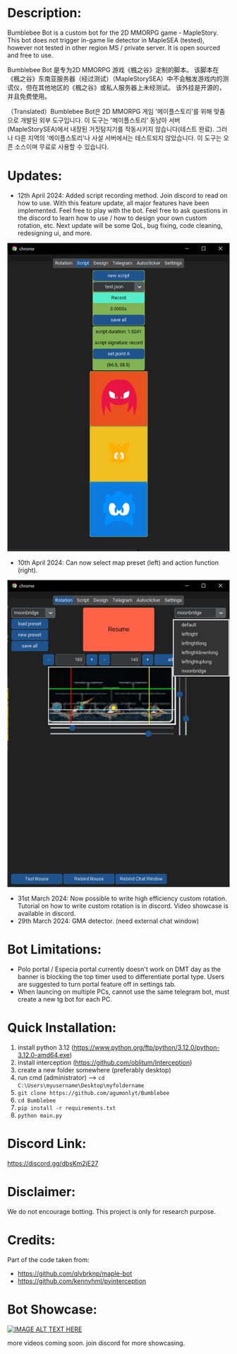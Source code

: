 # Description: 
Bumblebee Bot is a custom bot for the 2D MMORPG game - MapleStory.  
This bot does not trigger in-game lie detector in MapleSEA (tested), however not tested in other region MS / private server. 
It is open sourced and free to use. 

Bumblebee Bot 是专为2D MMORPG 游戏《楓之谷》定制的脚本。
该脚本在《楓之谷》东南亚服务器（经过测试）（MapleStorySEA）中不会触发游戏内的测谎仪，但在其他地区的《楓之谷》或私人服务器上未经测试。
该外挂是开源的，并且免费使用。

（Translated）Bumblebee Bot은 2D MMORPG 게임 '메이플스토리'를 위해 맞춤으로 개발된 외부 도구입니다. 이 도구는 '메이플스토리' 동남아 서버(MapleStorySEA)에서 내장된 거짓탐지기를 작동시키지 않습니다(테스트 완료). 그러나 다른 지역의 '메이플스토리'나 사설 서버에서는 테스트되지 않았습니다. 이 도구는 오픈 소스이며 무료로 사용할 수 있습니다.

# Updates:
- 12th April 2024: Added script recording method. Join discord to read on how to use. With this feature update, all major features have been implemented. Feel free to play with the bot. Feel free to ask questions in the discord to learn how to use / how to design your own custom rotation, etc. Next update will be some QoL, bug fixing, code cleaning, redesigning ui, and more. 

![BUMBLEBEEBOT!](assets/bumblebeebot2.png)
- 10th April 2024: Can now select map preset (left) and action function (right). 

![BUMBLEBEEBOT!](assets/bumblebeebot.png)
- 31st March 2024: Now possible to write high efficiency custom rotation. Tutorial on how to write custom rotation is in discord. Video showcase is available in discord. 
- 29th March 2024: GMA detector. (need external chat window)

# Bot Limitations:
- Polo portal / Especia portal currently doesn't work on DMT day as the banner is blocking the top timer used to differentiate portal type. Users are suggested to turn portal feature off in settings tab. 
- When launcing on multiple PCs, cannot use the same telegram bot, must create a new tg bot for each PC. 

# Quick Installation:
1. install python 3.12 (https://www.python.org/ftp/python/3.12.0/python-3.12.0-amd64.exe)
2. install interception (https://github.com/oblitum/Interception)
3. create a new folder somewhere (preferably desktop)
4. run cmd (administrator) --> `cd C:\Users\myusername\Desktop\myfoldername`
5. `git clone https://github.com/agumonlyt/Bumblebee`
6. `cd Bumblebee`
7. `pip install -r requirements.txt`
8. `python main.py`

# Discord Link: 
https://discord.gg/dbsKm2jE27

# Disclaimer:
We do not encourage botting. This project is only for research purpose. 

# Credits:
Part of the code taken from:
- https://github.com/qlvbrknp/maple-bot
- https://github.com/kennyhml/pyinterception

# Bot Showcase:
[![IMAGE ALT TEXT HERE](https://img.youtube.com/vi/8Vmf2rM_Iyo/0.jpg)](https://www.youtube.com/watch?v=8Vmf2rM_Iyo)


more videos coming soon. join discord for more showcasing. 